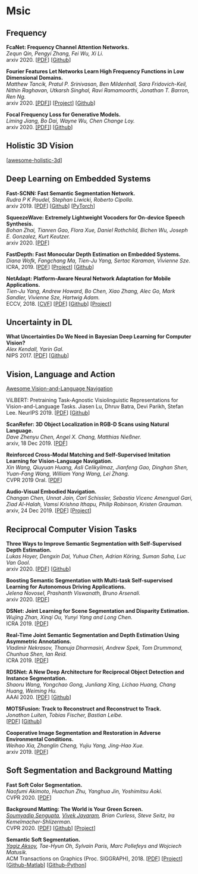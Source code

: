 
# Msic

## Frequency

**FcaNet: Frequency Channel Attention Networks.**<br>
*Zequn Qin, Pengyi Zhang, Fei Wu, Xi Li.*<br>
arxiv 2020. [[PDF](https://arxiv.org/abs/2012.11879)] [[Github](https://github.com/cfzd/FcaNet)]

**Fourier Features Let Networks Learn High Frequency Functions in Low Dimensional Domains.**<br>
*Matthew Tancik, Pratul P. Srinivasan, Ben Mildenhall, Sara Fridovich-Keil, Nithin Raghavan, Utkarsh Singhal, Ravi Ramamoorthi, Jonathan T. Barron, Ren Ng.*<br>
arxiv 2020. [[PDF]](https://arxiv.org/abs/2006.10739)] [[Project](https://people.eecs.berkeley.edu/~bmild/fourfeat/)] [[Github](https://github.com/tancik/fourier-feature-networks)]

**Focal Frequency Loss for Generative Models.**<br>
*Liming Jiang, Bo Dai, Wayne Wu, Chen Change Loy.*<br>
arxiv 2020. [[PDF]](https://arxiv.org/abs/2012.12821)] [[Github](https://github.com/EndlessSora/focal-frequency-loss)]

## Holistic 3D Vision

[[awesome-holistic-3d](https://github.com/holistic-3d/awesome-holistic-3d)]

## Deep Learning on Embedded Systems

**Fast-SCNN: Fast Semantic Segmentation Network.**<br>
*Rudra P K Poudel, Stephan Liwicki, Roberto Cipolla.*<br>
arxiv 2019. [[PDF](https://arxiv.org/abs/1902.04502)] [[Github](https://github.com/DeepVoltaire/Fast-SCNN)] [[PyTorch](https://github.com/Tramac/Fast-SCNN-pytorch)]

**SqueezeWave: Extremely Lightweight Vocoders for On-device Speech Synthesis.**<br>
*Bohan Zhai, Tianren Gao, Flora Xue, Daniel Rothchild, Bichen Wu, Joseph E. Gonzalez, Kurt Keutzer.*<br>
arxiv 2020. [[PDF]](https://arxiv.org/abs/2001.05685)

**FastDepth: Fast Monocular Depth Estimation on Embedded Systems.**<br>
*Diana Wofk, Fangchang Ma, Tien-Ju Yang, Sertac Karaman, Vivienne Sze.*<br>
ICRA, 2019.
[[PDF](http://fastdepth.mit.edu/2019_icra_fastdepth.pdf)]
[[Project](fastdepth.mit.edu)]
[[Github](https://github.com/dwofk/fast-depth)]

**NetAdapt: Platform-Aware Neural Network Adaptation for Mobile Applications.**<br>
*Tien-Ju Yang, Andrew Howard, Bo Chen, Xiao Zhang, Alec Go, Mark Sandler, Vivienne Sze, Hartwig Adam.*<br>
ECCV, 2018.
[[CVF](http://openaccess.thecvf.com/content_ECCV_2018/papers/Tien-Ju_Yang_NetAdapt_Platform-Aware_Neural_ECCV_2018_paper.pdf)]
[[PDF](https://arxiv.org/abs/1804.03230)]
[[Github](github.com/denru01/netadapt)]
[[Project](https://web.mit.edu/netadapt/)]

## Uncertainty in DL

**What Uncertainties Do We Need in Bayesian Deep Learning for Computer Vision?**<br>
*Alex Kendall, Yarin Gal.*<br>
NIPS 2017.  [[PDF](https://arxiv.org/abs/1703.04977)] [[Github](http://github.com/pmorerio/dl-uncertainty)]

## Vision, Language and Action

[Awesome Vision-and-Language Navigation](https://github.com/daqingliu/awesome-vln)

ViLBERT: Pretraining Task-Agnostic Visiolinguistic Representations for Vision-and-Language Tasks.
Jiasen Lu, Dhruv Batra, Devi Parikh, Stefan Lee.
NeurIPS 2019. [[PDF](https://www.aminer.cn/pub/5db9297647c8f766461f745b/)] [[Github](https://github.com/jiasenlu/vilbert_beta)]

**ScanRefer: 3D Object Localization in RGB-D Scans using Natural Language.** <br>
*Dave Zhenyu Chen, Angel X. Chang, Matthias Nießner.*<br>
arxiv, 18 Dec 2019. [[PDF](https://arxiv.org/abs/1912.08830)]

**Reinforced Cross-Modal Matching and Self-Supervised Imitation Learning for Vision-Language Navigation.**<br>
*Xin Wang, Qiuyuan Huang, Asli Celikyilmaz, Jianfeng Gao, Dinghan Shen, Yuan-Fang Wang, William Yang Wang, Lei Zhang.*<br>
CVPR 2019 Oral. [[PDF](https://arxiv.org/abs/1811.10092)]

**Audio-Visual Embodied Navigation.**<br>
*Changan Chen, Unnat Jain, Carl Schissler, Sebastia Vicenc Amengual Gari, Ziad Al-Halah, Vamsi Krishna Ithapu, Philip Robinson, Kristen Grauman.*<br>
arxiv, 24 Dec 2019. [[PDF](https://arxiv.org/abs/1912.11474)] [[Project](http://vision.cs.utexas.edu/projects/audio_visual_navigation/)]

## Reciprocal Computer Vision Tasks

**Three Ways to Improve Semantic Segmentation with Self-Supervised Depth Estimation.**<br>
*Lukas Hoyer, Dengxin Dai, Yuhua Chen, Adrian Köring, Suman Saha, Luc Van Gool.*<br>
arxiv 2020. [[PDF](https://arxiv.org/abs/2012.10782)]  [[Github](https://github.com/lhoyer/improving_segmentation_with_selfsupervised_depth)]

**Boosting Semantic Segmentation with Multi-task Self-supervised Learning for Autonomous Driving Applications.**<br>
*Jelena Novosel, Prashanth Viswanath, Bruno Arsenali.*<br>
arxiv 2020. [[PDF](https://ml4ad.github.io/files/papers/Boosting%20semantic%20segmentation%20with%20multi-task%20self-supervised%20learning%20for%20autonomous%20driving%20applications.pdf)]

**DSNet: Joint Learning for Scene Segmentation and Disparity Estimation.**<br>
*Wujing Zhan, Xinqi Ou, Yunyi Yang and Long Chen.*<br>
ICRA 2019. [[PDF](https://ieeexplore.ieee.org/document/8793573)] 

**Real-Time Joint Semantic Segmentation and Depth Estimation Using Asymmetric Annotations.** <br> 
*Vladimir Nekrasov, Thanuja Dharmasiri, Andrew Spek, Tom Drummond, Chunhua Shen, Ian Reid.*<br> 
ICRA 2019. [[PDF](https://ieeexplore.ieee.org/document/8794220)]

**RDSNet: A New Deep Architecture for Reciprocal Object Detection and Instance Segmentation.** <br>
*Shaoru Wang, Yongchao Gong, Junliang Xing, Lichao Huang, Chang Huang, Weiming Hu.* <br>
AAAI 2020. [[PDF](https://arxiv.org/abs/1912.05070)] [[Github](https://github.com/wangsr126/RDSNet)]

**MOTSFusion: Track to Reconstruct and Reconstruct to Track.**<br>
*Jonathon Luiten, Tobias Fischer, Bastian Leibe.*<br>
[[PDF](https://arxiv.org/abs/1910.00130v1)] [[Github](https://github.com/tobiasfshr/MOTSFusion)]

**Cooperative Image Segmentation and Restoration in Adverse Environmental Conditions.** <br>
*Weihao Xia, Zhanglin Cheng, Yujiu Yang, Jing-Hao Xue.*<br>
arxiv 2019. [[PDF](https://arxiv.org/abs/1911.00679)]

## Soft Segmentation and Background Matting

**Fast Soft Color Segmentation.**<br>
*Naofumi Akimoto, Huachun Zhu, Yanghua Jin, Yoshimitsu Aoki.*<br>
CVPR 2020. [[PDF](https://arxiv.org/abs/2004.08096)]

**Background Matting: The World is Your Green Screen.**<br>
*[Soumyadip Sengupta](https://homes.cs.washington.edu/~soumya91/), [Vivek Jayaram](http://www.vivekjayaram.com/research), Brian Curless, Steve Seitz, Ira Kemelmacher-Shlizerman.*<br>
CVPR 2020. [[PDF](https://arxiv.org/abs/2004.00626)] [[Github](https://github.com/senguptaumd/Background-Matting)] [[Project](https://grail.cs.washington.edu/projects/background-matting/)]

**Semantic Soft Segmentation.**<br>
*[Yagiz Aksoy](http://yaksoy.github.io/), Tae-Hyun Oh, Sylvain Paris, Marc Pollefeys and Wojciech Matusik.*<br>
ACM Transactions on Graphics (Proc. SIGGRAPH), 2018. [[PDF](http://cfg.mit.edu/sites/cfg.mit.edu/files/sss_3.pdf)] [[Project](http://yaksoy.github.io/sss/)] [[Github-Matlab](https://github.com/yaksoy/SemanticSoftSegmentation)] [[Github-Python](https://github.com/iyah4888/SIGGRAPH18SSS)]


